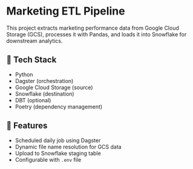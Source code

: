 # Marketing ETL Pipeline

This project extracts marketing performance data from Google Cloud Storage (GCS), processes it with Pandas, and loads it into Snowflake for downstream analytics.

## 🧰 Tech Stack

- Python
- Dagster (orchestration)
- Google Cloud Storage (source)
- Snowflake (destination)
- DBT (optional)
- Poetry (dependency management)

## 🚀 Features

- Scheduled daily job using Dagster
- Dynamic file name resolution for GCS data
- Upload to Snowflake staging table
- Configurable with `.env` file
